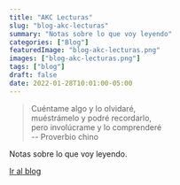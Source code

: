 ```yaml
---
title: "AKC Lecturas"
slug: "blog-akc-lecturas"
summary: "Notas sobre lo que voy leyendo"
categories: ["Blog"]
featuredImage: "blog-akc-lecturas.png"
images: ["blog-akc-lecturas.png"]
tags: ["blog"]
draft: false
date: 2022-01-28T10:01:00-05:00
---
```

> Cuéntame algo y lo olvidaré,\
> muéstrámelo y podré recordarlo,\
> pero involúcrame y lo comprenderé\
> -- Proverbio chino

Notas sobre lo que voy leyendo.

[Ir al blog](https://lecturas.akcstudio.com)